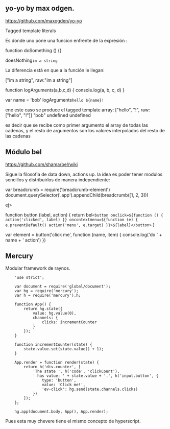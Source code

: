 

## yo-yo by max odgen.
https://github.com/maxogden/yo-yo

Tagged template literals

Es donde uno pone una funcion enfrente de la expresión :

function doSomething () {}

doesNothing`im a string`

La diferencia está en que
a la función le llegan:

["im a string", raw:"im a string"]

function logArguments(a,b,c,d) {
	console.log(a, b, c, d)
}

var name = 'bob'
logArguments`hello ${name}!`

ene este caso se produce el tagged template array:
["hello", "!", raw:["hello", "!"]] "bob" undefined undefined

es decir que se recibe como primer argumento el array
de todas las cadenas, y el resto de argumentos son los valores interpolados del resto de las cadenas

## Módulo bel

https://github.com/shama/bel/wiki


Sigue la filosofia de data down, actions up.
la idea es poder tener modulos sencillos y distribuirlos de manera independiente:

var breadcrumb = require('breadcrumb-element')
document.querySelector('.app').appendChild(breadcrumb([1, 2, 3]))


ej>

function button (label, action) {
  return bel`<button onclick=${function () {
    action('clicked', label)
  }} oncontextmenu=${function (e) {
    e.preventDefault()
    action('menu', e.target)
  }}>${label}</button>`
}

var element = button('click me', function (name, item) {
  console.log('do ' + name + ' action')
})

## Mercury

Modular framework
de raynos.

```
	'use strict';

	var document = require('global/document');
	var hg = require('mercury');
	var h = require('mercury').h;

	function App() {
	    return hg.state({
	        value: hg.value(0),
	        channels: {
	            clicks: incrementCounter
	        }
	    });
	}

	function incrementCounter(state) {
	    state.value.set(state.value() + 1);
	}

	App.render = function render(state) {
	    return h('div.counter', [
	        'The state ', h('code', 'clickCount'),
	        ' has value: ' + state.value + '.', h('input.button', {
	            type: 'button',
	            value: 'Click me!',
	            'ev-click': hg.send(state.channels.clicks)
	        })
	    ]);
	};

	hg.app(document.body, App(), App.render);
```

Pues esta muy chevere tiene el mismo concepto de
hyperscript.

